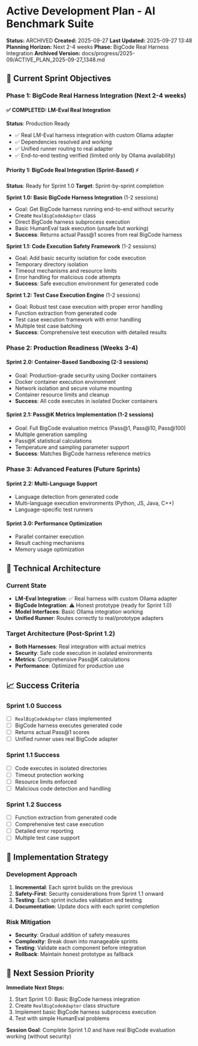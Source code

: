 # Active Development Plan - AI Benchmark Suite
**Status:** ARCHIVED
**Created:** 2025-09-27
**Last Updated:** 2025-09-27 13:48
**Planning Horizon:** Next 2-4 weeks
**Phase:** BigCode Real Harness Integration
**Archived Version:** docs/progress/2025-09/ACTIVE_PLAN_2025-09-27_1348.md

## 🎯 Current Sprint Objectives

### Phase 1: BigCode Real Harness Integration (Next 2-4 weeks)

#### ✅ COMPLETED: LM-Eval Real Integration
**Status**: Production Ready
- ✅ Real LM-Eval harness integration with custom Ollama adapter
- ✅ Dependencies resolved and working
- ✅ Unified runner routing to real adapter
- ✅ End-to-end testing verified (limited only by Ollama availability)

#### Priority 1: BigCode Real Integration (Sprint-Based) ⚡
**Status**: Ready for Sprint 1.0
**Target**: Sprint-by-sprint completion

**Sprint 1.0: Basic BigCode Harness Integration** (1-2 sessions)
- Goal: Get BigCode harness running end-to-end without security
- Create `RealBigCodeAdapter` class
- Direct BigCode harness subprocess execution
- Basic HumanEval task execution (unsafe but working)
- **Success**: Returns actual Pass@1 scores from real BigCode harness

**Sprint 1.1: Code Execution Safety Framework** (1-2 sessions)
- Goal: Add basic security isolation for code execution
- Temporary directory isolation
- Timeout mechanisms and resource limits
- Error handling for malicious code attempts
- **Success**: Safe execution environment for generated code

**Sprint 1.2: Test Case Execution Engine** (1-2 sessions)
- Goal: Robust test case execution with proper error handling
- Function extraction from generated code
- Test case execution framework with error handling
- Multiple test case batching
- **Success**: Comprehensive test execution with detailed results

### Phase 2: Production Readiness (Weeks 3-4)

#### Sprint 2.0: Container-Based Sandboxing (2-3 sessions)
- Goal: Production-grade security using Docker containers
- Docker container execution environment
- Network isolation and secure volume mounting
- Container resource limits and cleanup
- **Success**: All code executes in isolated Docker containers

#### Sprint 2.1: Pass@K Metrics Implementation (1-2 sessions)
- Goal: Full BigCode evaluation metrics (Pass@1, Pass@10, Pass@100)
- Multiple generation sampling
- Pass@K statistical calculations
- Temperature and sampling parameter support
- **Success**: Matches BigCode harness reference metrics

### Phase 3: Advanced Features (Future Sprints)

#### Sprint 2.2: Multi-Language Support
- Language detection from generated code
- Multi-language execution environments (Python, JS, Java, C++)
- Language-specific test runners

#### Sprint 3.0: Performance Optimization
- Parallel container execution
- Result caching mechanisms
- Memory usage optimization

## 🔧 Technical Architecture

### Current State
- **LM-Eval Integration**: ✅ Real harness with custom Ollama adapter
- **BigCode Integration**: ⚠️ Honest prototype (ready for Sprint 1.0)
- **Model Interfaces**: Basic Ollama integration working
- **Unified Runner**: Routes correctly to real/prototype adapters

### Target Architecture (Post-Sprint 1.2)
- **Both Harnesses**: Real integration with actual metrics
- **Security**: Safe code execution in isolated environments
- **Metrics**: Comprehensive Pass@K calculations
- **Performance**: Optimized for production use

## 📈 Success Criteria

### Sprint 1.0 Success
- [ ] `RealBigCodeAdapter` class implemented
- [ ] BigCode harness executes generated code
- [ ] Returns actual Pass@1 scores
- [ ] Unified runner uses real BigCode adapter

### Sprint 1.1 Success
- [ ] Code executes in isolated directories
- [ ] Timeout protection working
- [ ] Resource limits enforced
- [ ] Malicious code detection and handling

### Sprint 1.2 Success
- [ ] Function extraction from generated code
- [ ] Comprehensive test case execution
- [ ] Detailed error reporting
- [ ] Multiple test case support

## 🚀 Implementation Strategy

### Development Approach
1. **Incremental**: Each sprint builds on the previous
2. **Safety-First**: Security considerations from Sprint 1.1 onward
3. **Testing**: Each sprint includes validation and testing
4. **Documentation**: Update docs with each sprint completion

### Risk Mitigation
- **Security**: Gradual addition of safety measures
- **Complexity**: Break down into manageable sprints
- **Testing**: Validate each component before integration
- **Rollback**: Maintain honest prototype as fallback

## 📅 Next Session Priority

**Immediate Next Steps:**
1. Start Sprint 1.0: Basic BigCode harness integration
2. Create `RealBigCodeAdapter` class structure
3. Implement basic BigCode harness subprocess execution
4. Test with simple HumanEval problems

**Session Goal**: Complete Sprint 1.0 and have real BigCode evaluation working (without security)